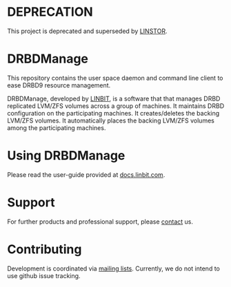 # DEPRECATION

This project is deprecated and superseded by [LINSTOR](https://github.com/LINBIT/linstor-server).

# DRBDManage

This repository contains the user space daemon and command line client to ease DRBD9 resource management.

DRBDManage, developed by [LINBIT](https://www.linbit.com), is a software that that manages DRBD replicated
LVM/ZFS volumes across a group of machines. It maintains DRBD configuration on the participating machines.  It
creates/deletes the backing LVM/ZFS volumes. It automatically places the backing LVM/ZFS volumes among the
participating machines.

# Using DRBDManage
Please read the user-guide provided at [docs.linbit.com](https://docs.linbit.com).

# Support
For further products and professional support, please
[contact](http://links.linbit.com/support) us.

# Contributing
Development is coordinated via [mailing lists](http://lists.linbit.com). Currently, we do not intend to use
github issue tracking.
